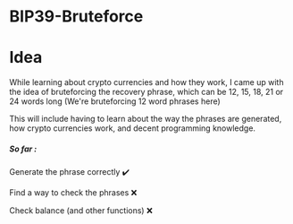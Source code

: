 # BIP39-Bruteforce
# Idea

While learning about crypto currencies and how they work, I came up with the idea of bruteforcing the recovery phrase, which can be 12, 15, 18, 21 or 24 words long (We're bruteforcing 12 word phrases here)

This will include having to learn about the way the phrases are generated, how crypto currencies work, and decent programming knowledge.


##### So far :
Generate the phrase correctly ✔️


Find a way to check the phrases ❌


Check balance (and other functions) ❌